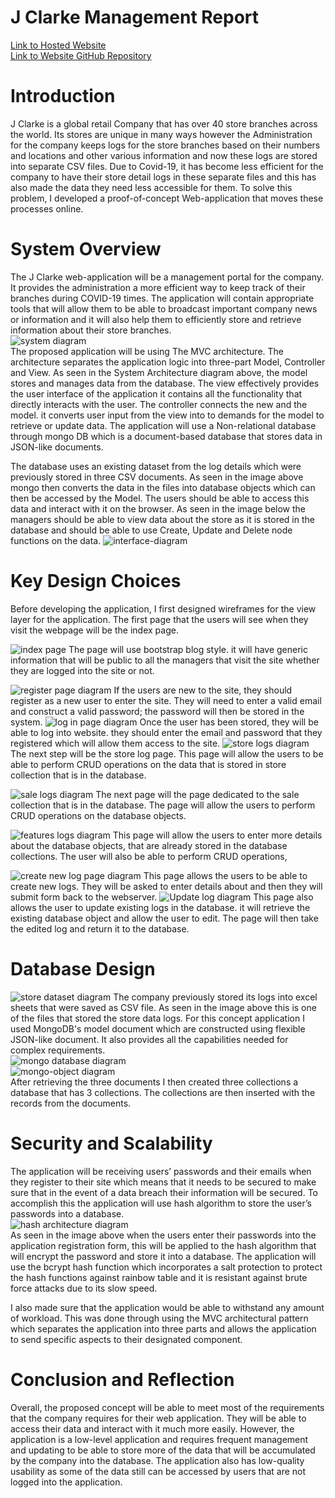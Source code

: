 # J Clarke Management Report
[Link to Hosted Website](https://dry-journey-02805.herokuapp.com/) <br>
[Link to Website GitHub Repository](https://github.com/manopanashe/assignment) <br>

# Introduction
J Clarke is a global retail Company that has over 40 store branches across the world. Its stores are unique in many ways however the Administration for the company keeps logs for the store branches based on their numbers and locations and other various information and now these logs are stored into separate CSV files. Due to Covid-19, it has become less efficient for the company to have their store detail logs in these separate files and this has also made the data they need  less accessible for them. To solve this problem, I developed a proof-of-concept Web-application that moves these processes online. 
# System Overview
The J Clarke web-application will be a management portal for the company. It provides the administration a more efficient way to keep track of their branches during COVID-19 times. The application will contain appropriate tools that will allow them to be able to broadcast important company news or information and it will also help them to efficiently store and retrieve information about their store branches. <br>
![system diagram](System-diagram.png) <br>
The proposed application will be using The MVC architecture. The architecture separates the application logic into three-part Model, Controller and View. As seen in the System Architecture diagram above, the model stores and manages data from the database. The view effectively provides the user interface of the application it contains all the functionality that directly interacts with the user. The controller connects the new and the model. it converts user input from the view  into to demands for the model to  retrieve or update data. The application will use a Non-relational database through mongo DB which is a document-based database that stores data in JSON-like documents.  <br>

The database uses an existing dataset from the log details  which were previously stored in three CSV documents. As seen in the image above mongo then converts the data in the files into database objects which can then be accessed by the Model. The users should be able to access this data and interact with it on the browser. As seen in the image below the managers should be able to view data about the store as it is stored in the database and should be able to use Create, Update and Delete node functions on the data. 
![interface-diagram](interfaces.png)

# Key Design Choices
Before developing the application, I first designed wireframes for the view layer for the application. The first page that the users will see when they visit the webpage will be the index page. 

![index page](index-ejs.png)
The page will use bootstrap blog style. it will have generic information that will be public to all the managers that visit the site whether they are logged into the site or not. 

![register page diagram](sign-up.png)
If the users are new to the site, they should register as a new user to enter the site. They will need to enter a valid email and construct a valid password; the password will then be stored in the system. 
![log in page diagram](log-in.png)
Once the user has been stored, they will be able to log into website. they should enter the email and password that they registered which will allow them access to the site. 
![store logs diagram](store-logs-page.png)
The next step will be the store log page. This page will allow the users to be able to perform CRUD operations on the data that is stored in store collection that is in the database.

![sale logs diagram](sale-logs-page.png)
The next page will the page dedicated to the sale collection that is in the database. The page will allow the users to perform CRUD operations on the database objects. 

![features logs diagram](weekly-store-logs-page.png)
This page will allow the users to enter more details about the database objects, that are already stored in the database collections. The user will also be able to perform CRUD operations, 

![create new log page diagram](create-log.png)
This page allows the users to be able to create new logs. They will be asked to enter details about and then they will submit form back to the webserver. 
![Update log diagram](update-log.png)
This page also allows the user to update existing logs in the database. it will retrieve the existing database object and allow the user to edit. The page will then take the edited log and return it to the database. 

# Database Design
![store dataset diagram](store-dataset.png)
The company previously stored its logs into excel sheets that were saved as CSV file. As seen in the image above this is one of the files that stored the store data logs. For this concept application I used MongoDB's model document which  are constructed using flexible JSON-like document. It also provides all the capabilities needed for complex requirements. <br>
![mongo database diagram](mongo.png)<br>
![mongo-object diagram](mongo-object.png)<br>
After retrieving the three documents I then created three collections a database that has 3 collections. The collections are then inserted with the records from the documents.  

# Security and Scalability
The application will be receiving  users’ passwords and their emails when they register to their site which means that it needs to be secured to make sure that in the event of a data breach their information will be secured. To accomplish this the application will use hash algorithm to store the user’s passwords into a database. <br>
![hash architecture diagram](hash-algorithim.png)<br>
As seen in the image above when the users enter their passwords into the application registration form, this will be applied to the hash algorithm that will encrypt the password and store it into a database. The application will use the bcrypt hash function which incorporates a salt protection to protect the hash functions against rainbow table and it is resistant against brute force attacks due to its slow speed. <br>
 
I also made sure that the application would be able to withstand any amount of  workload. This was done through using the MVC architectural pattern which separates the application into three parts and allows the application to send specific aspects to their designated component. 

# Conclusion and Reflection
Overall, the proposed concept will be able to meet most of the requirements that the company requires for their web application. They will be able to access their data and interact with it much more easily. However, the application is a low-level application and requires frequent management and updating to be able to store more of the data that will be accumulated by the company into the database. The application also has low-quality usability as some of the data still can be accessed by users that are not logged into the application. 

